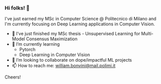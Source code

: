 ### Hi folks! 👋
I've just earned my MSc in Computer Science @ Politecnico di Milano and I'm currently focusing on Deep Learning applications in Computer Vision. 
- 🔭 I’ve just finished my MSc thesis - Unsupervised Learning for Multi-Model Consensus Maximization
- 🌱 I’m currently learning 
  - Pytorch 
  - Deep Learning in Computer Vision
- 👯 I’m looking to collaborate on dope/impactful ML projects
- 📫 How to reach me: william.bonvini@mail.polimi.it   

Cheers!

<!--
**WilliamBonvini/WilliamBonvini** is a ✨ _special_ ✨ repository because its `README.md` (this file) appears on your GitHub profile.

Here are some ideas to get you started:

- 🔭 I’m currently working on ...
- 🤔 I’m looking for help with ...
- 💬 Ask me about ...
- 📫 How to reach me: ...
- 😄 Pronouns: ...
- ⚡ Fun fact: ...
-->
